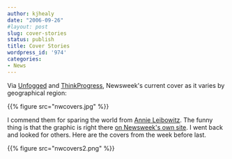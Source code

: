 ```yaml
---
author: kjhealy
date: "2006-09-26"
#layout: post
slug: cover-stories
status: publish
title: Cover Stories
wordpress_id: '974'
categories:
- News
---
```


Via [Unfogged](http://www.unfogged.com) and [ThinkProgress](http://thinkprogress.org/2006/09/25/newsweeks-latest-cover-by-geographical-region/), Newsweek's current cover as it varies by geographical region:

{{% figure src="nwcovers.jpg" %}}

I commend them for sparing the world from [Annie Leibowitz](http://www.msnbc.msn.com/id/14964292/site/newsweek/). The funny thing is that the graphic is right there [on Newsweek's own site](http://www.msnbc.msn.com/id/3037881/site/newsweek/). I went back and looked for others. Here are the covers from the week before last.

{{% figure src="nwcovers2.png" %}}


